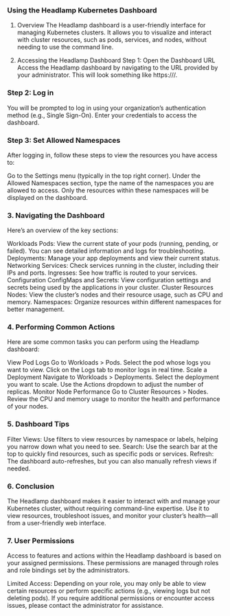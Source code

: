 ### Using the Headlamp Kubernetes Dashboard
1. Overview
The Headlamp dashboard is a user-friendly interface for managing Kubernetes clusters. It allows you to visualize and interact with cluster resources, such as pods, services, and nodes, without needing to use the command line.

2. Accessing the Headlamp Dashboard
Step 1: Open the Dashboard URL
Access the Headlamp dashboard by navigating to the URL provided by your administrator. This will look something like https://<your-headlamp-url>/.

### Step 2: Log in
You will be prompted to log in using your organization’s authentication method (e.g., Single Sign-On).
Enter your credentials to access the dashboard.

### Step 3: Set Allowed Namespaces
After logging in, follow these steps to view the resources you have access to:

Go to the Settings menu (typically in the top right corner).
Under the Allowed Namespaces section, type the name of the namespaces you are allowed to access.
Only the resources within these namespaces will be displayed on the dashboard.

### 3. Navigating the Dashboard
Here’s an overview of the key sections:

Workloads
Pods: View the current state of your pods (running, pending, or failed). You can see detailed information and logs for troubleshooting.
Deployments: Manage your app deployments and view their current status.
Networking
Services: Check services running in the cluster, including their IPs and ports.
Ingresses: See how traffic is routed to your services.
Configuration
ConfigMaps and Secrets: View configuration settings and secrets being used by the applications in your cluster.
Cluster Resources
Nodes: View the cluster’s nodes and their resource usage, such as CPU and memory.
Namespaces: Organize resources within different namespaces for better management.

### 4. Performing Common Actions
Here are some common tasks you can perform using the Headlamp dashboard:

View Pod Logs
Go to Workloads > Pods.
Select the pod whose logs you want to view.
Click on the Logs tab to monitor logs in real time.
Scale a Deployment
Navigate to Workloads > Deployments.
Select the deployment you want to scale.
Use the Actions dropdown to adjust the number of replicas.
Monitor Node Performance
Go to Cluster Resources > Nodes.
Review the CPU and memory usage to monitor the health and performance of your nodes.

### 5. Dashboard Tips
Filter Views: Use filters to view resources by namespace or labels, helping you narrow down what you need to see.
Search: Use the search bar at the top to quickly find resources, such as specific pods or services.
Refresh: The dashboard auto-refreshes, but you can also manually refresh views if needed.

### 6. Conclusion
The Headlamp dashboard makes it easier to interact with and manage your Kubernetes cluster, without requiring command-line expertise. Use it to view resources, troubleshoot issues, and monitor your cluster’s health—all from a user-friendly web interface.

### 7. User Permissions
Access to features and actions within the Headlamp dashboard is based on your assigned permissions. These permissions are managed through roles and role bindings set by the administrators.

Limited Access: Depending on your role, you may only be able to view certain resources or perform specific actions (e.g., viewing logs but not deleting pods).
If you require additional permissions or encounter access issues, please contact the administrator for assistance.
